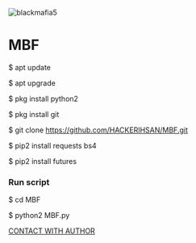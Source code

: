 ![blackmafia5](https://user-images.githubusercontent.com/79760783/138608118-d3dbbcf7-15c8-44dc-b222-b284a3149443.gif)
# MBF


$ apt update 

$ apt upgrade

$ pkg install python2

$ pkg install git

$ git clone https://github.com/HACKERIHSAN/MBF.git

$ pip2 install requests bs4

$ pip2 install futures

### Run script

$ cd MBF

$ python2 MBF.py


[CONTACT WITH AUTHOR](https://www.facebook.com/unknownXX007)
